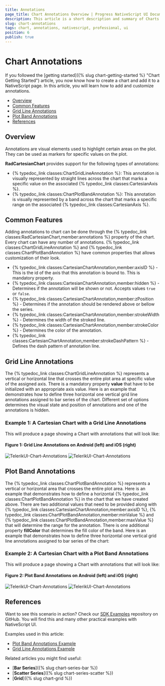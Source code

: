 ```yaml
---
title: Annotations
page_title: Chart Annotations Overview | Progress NativeScript UI Documentation
description: This article is a short description and summary of Charts annotations features.
slug: chart-annotations
tags: chart, annotations, nativescript, professional, ui
position: 6
publish: true
---
```


# Chart Annotations

If you followed the [getting started]({% slug chart-getting-started %} "Chart Getting Started") article, you now know how to create a chart and add it to a NativeScript page. In this article, you will learn how to add and customize annotations.

* [Overview](#overview)
* [Common Features](#common-features)
* [Grid Line Annotations](#grid-line-annotations)
* [Plot Band Annotations](#plot-band-annotations)
* [References](#references)

## Overview

Annotations are visual elements used to highlight certain areas on the plot. They can be used as markers for specific values on the plot.

**RadCartesianChart** provides support for the following types of annotations:

* {% typedoc_link classes:ChartGridLineAnnotation %}: This annotation is visually represented by straight lines across the chart that marks a specific value on the associated {% typedoc_link classes:CartesianAxis %}.
* {% typedoc_link classes:ChartPlotBandAnnotation %}: This annotation is visually represented by a band across the chart that marks a specific range on the associated {% typedoc_link classes:CartesianAxis %}.

## Common Features

Adding annotations to chart can be done through the {% typedoc_link classes:RadCartesianChart,member:annotations %} property of the chart. Every chart can have any number of annotations.
{% typedoc_link classes:ChartGridLineAnnotation %} and {% typedoc_link classes:ChartPlotBandAnnotation %} have common properties that allows customization of their look.

* {% typedoc_link classes:CartesianChartAnnotation,member:axisID %} - This is the id of the axis that this annotation is bound to. This is mandatory property.
* {% typedoc_link classes:CartesianChartAnnotation,member:hidden %} -  Determines if the annotation will be shown or not. Accepts values `true` or `false`.
* {% typedoc_link classes:CartesianChartAnnotation,member:zPosition %} - Determines if the annotation should be rendered above or bellow the series.
* {% typedoc_link classes:CartesianChartAnnotation,member:strokeWidth %} - Determines the width of the stroked line.
* {% typedoc_link classes:CartesianChartAnnotation,member:strokeColor %} - Determines the color of the annotation.
* {% typedoc_link classes:CartesianChartAnnotation,member:strokeDashPattern %} - Defines the dash pattern of annotation line.

## Grid Line Annotations

The {% typedoc_link classes:ChartGridLineAnnotation %} represents a vertical or horizontal line that crosses the entire plot area at specific value of the assigned axis. There is a mandatory property **value** that have to be initialized with an appropriate axis value. Here is an example that demonstrates how to define three horizontal one vertical grid line annotations assigned to bar series of the chart.  Different set of options determines the visual state and position of annotations and one of the annotations is hidden.

### Example 1: A Cartesian Chart with a Grid Line Annotations

<snippet id='grid-line-annotations'/>

This will produce a page showing a Chart with annotations that will look like:

#### Figure 1: Grid Line Annotations on Android (left) and iOS (right)

![TelerikUI-Chart-Annotations](../../img/ns_ui/grid_line_annotations_android.png "Grid line annotations sample on Android") ![TelerikUI-Chart-Annotations](../../img/ns_ui/grid_line_annotations_ios.png "Grid line annotations sample on iOS")

## Plot Band Annotations

The {% typedoc_link classes:ChartPlotBandAnnotation %} represents a vertical or horizontal area that crosses the entire plot area. Here is an example that demonstrates how to define a horizontal {% typedoc_link classes:ChartPlotBandAnnotation %} in the chart that we have created above.
There are two additional values that need to be provided along with {% typedoc_link classes:CartesianChartAnnotation,member:axisID %}, {% typedoc_link classes:ChartPlotBandAnnotation,member:minValue %} and {% typedoc_link classes:ChartPlotBandAnnotation,member:maxValue %} that will determine the range for the annotation. There is one additional property **fillColor** that determines the fill color of the band. Here is an example that demonstrates how to define three horizontal one vertical grid line annotations assigned to bar series of the chart:

### Example 2: A Cartesian Chart with a Plot Band Annotations

<snippet id='plot-band-annotations'/>

This will produce a page showing a Chart with annotations that will look like:

#### Figure 2: Plot Band Annotations on Android (left) and iOS (right)

![TelerikUI-Chart-Annotations](../../img/ns_ui/plot-band-annotation-android.png "Plot band annotations sample on Android") ![TelerikUI-Chart-Annotations](../../img/ns_ui/plot-band-annotation-ios.png "Plot band annotations sample on iOS")

## References

Want to see this scenario in action?
Check our [SDK Examples](https://github.com/NativeScript/nativescript-ui-samples) repository on GitHub. You will find this and many other practical examples with NativeScript UI.

Examples used in this article:

* [Plot Band Annotations Example](https://github.com/NativeScript/nativescript-ui-samples/tree/master/chart/app/examples/annotations)
* [Grid Line Annotations Example](https://github.com/NativeScript/nativescript-ui-samples/tree/master/chart/app/examples/annotations)

Related articles you might find useful:

* [**Bar Series**]({% slug chart-series-bar %})
* [**Scatter Series**]({% slug chart-series-scatter %})
* [**Grid**]({% slug chart-grid %})
